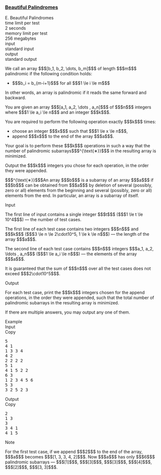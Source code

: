 <h3><a href="https://codeforces.com/contest/2162/problem/E" target="_blank" rel="noopener noreferrer">Beautiful Palindromes</a></h3>

<div class="header"><div class="title">E. Beautiful Palindromes</div><div class="time-limit"><div class="property-title">time limit per test</div>2 seconds</div><div class="memory-limit"><div class="property-title">memory limit per test</div>256 megabytes</div><div class="input-file input-standard"><div class="property-title">input</div>standard input</div><div class="output-file output-standard"><div class="property-title">output</div>standard output</div></div><div><p>We call an array $$$[b_1, b_2, \dots, b_m]$$$ of length $$$m$$$ <span class="tex-font-style-it">palindromic</span> if the following condition holds: </p><ul> <li> $$$b_i = b_{m-i+1}$$$ for all $$$1 \le i \le m$$$ </li></ul><p>In other words, an array is palindromic if it reads the same forward and backward.</p><p>You are given an array $$$[a_1, a_2, \dots , a_n]$$$ of $$$n$$$ integers where $$$1 \le a_i \le n$$$ and an integer $$$k$$$.</p><p>You are required to perform the following operation <span class="tex-font-style-bf">exactly</span> $$$k$$$ times: </p><ul> <li> choose an integer $$$x$$$ such that $$$1 \le x \le n$$$, </li><li> append $$$x$$$ to the end of the array $$$a$$$. </li></ul><p>Your goal is to perform these $$$k$$$ operations in such a way that the number of palindromic subarrays$$$^{\text{∗}}$$$ in the resulting array is minimized.</p><p>Output the $$$k$$$ integers you chose for each operation, in the order they were appended.</p><div class="statement-footnote"><p>$$$^{\text{∗}}$$$An array $$$b$$$ is a subarray of an array $$$a$$$ if $$$b$$$ can be obtained from $$$a$$$ by deletion of several (possibly, zero or all) elements from the beginning and several (possibly, zero or all) elements from the end. In particular, an array is a subarray of itself. </p></div></div><div class="input-specification"><div class="section-title">Input</div><p>The first line of input contains a single integer $$$t$$$ ($$$1 \le t \le 10^4$$$) — the number of test cases.</p><p>The first line of each test case contains two integers $$$n$$$ and $$$k$$$ ($$$3 \le n \le 2\cdot10^5, 1 \le k \le n$$$) — the length of the array $$$a$$$.</p><p>The second line of each test case contains $$$n$$$ integers $$$a_1, a_2, \ldots , a_n$$$ ($$$1 \le a_i \le n$$$) — the elements of the array $$$a$$$.</p><p>It is guaranteed that the sum of $$$n$$$ over all the test cases does not exceed $$$2\cdot10^5$$$.</p></div><div class="output-specification"><div class="section-title">Output</div><p>For each test case, print the $$$k$$$ integers chosen for the append operations, in the order they were appended, such that the total number of palindromic subarrays in the resulting array is minimized.</p><p>If there are multiple answers, you may output any one of them.</p></div><div class="sample-tests"><div class="section-title">Example</div><div class="sample-test"><div class="input"><div class="title">Input<div title="Copy" data-clipboard-target="#id007912857909498912" id="id009242461345906804" class="input-output-copier">Copy</div></div><pre id="id007912857909498912"><div class="test-example-line test-example-line-even test-example-line-0">5</div><div class="test-example-line test-example-line-odd test-example-line-1">4 1</div><div class="test-example-line test-example-line-odd test-example-line-1">1 3 3 4</div><div class="test-example-line test-example-line-even test-example-line-2">4 2</div><div class="test-example-line test-example-line-even test-example-line-2">2 2 2 2</div><div class="test-example-line test-example-line-odd test-example-line-3">5 1</div><div class="test-example-line test-example-line-odd test-example-line-3">4 1 5 2 2</div><div class="test-example-line test-example-line-even test-example-line-4">6 3</div><div class="test-example-line test-example-line-even test-example-line-4">1 2 3 4 5 6</div><div class="test-example-line test-example-line-odd test-example-line-5">5 3</div><div class="test-example-line test-example-line-odd test-example-line-5">3 2 5 2 3</div></pre></div><div class="output"><div class="title">Output<div title="Copy" data-clipboard-target="#id009650972863207642" id="id008932582136028818" class="input-output-copier">Copy</div></div><pre id="id009650972863207642"><div class="test-example-line test-example-line-odd test-example-line-1">2 </div><div class="test-example-line test-example-line-even test-example-line-2">1 3 </div><div class="test-example-line test-example-line-odd test-example-line-3">3 </div><div class="test-example-line test-example-line-even test-example-line-4">3 4 1</div><div class="test-example-line test-example-line-odd test-example-line-5">4 1 5</div></pre></div></div></div><div class="note"><div class="section-title">Note</div><p>For the first test case, if we append $$$2$$$ to the end of the array, $$$a$$$ becomes $$$[1, 3, 3, 4, 2]$$$. Now $$$a$$$ has only $$$6$$$ palindromic subarrays — $$$[1]$$$, $$$[3]$$$, $$$[3]$$$, $$$[4]$$$, $$$[2]$$$, $$$[3, 3]$$$.</p></div>